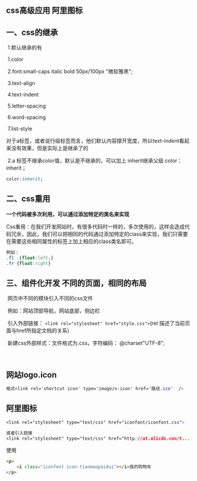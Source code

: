 ## css高级应用 阿里图标

## 一、css的继承

​	1.默认继承的有

​		1.color

​		2.font:small-caps italic bold 50px/100px "微软雅黑";

​		3.text-align	

​		4.text-indent

​		5.letter-spacing

​		6.word-spacing

​		7.list-style

​		对于a标签，或者说行级标签而言，他们默认内容撑开宽度，所以text-indent看起来没有效果，但是实际上是继承了的

​		2.a 标签不继承color值，默认是不继承的，可以加上 inherit继承父级 	color：inherit；

```css
color:inherit;
```



## 二、css重用 

​	**一个代码被多次利用，可以通过添加特定的类名来实现**

​	Css重用：在我们开发网站时，有很多代码时一样的，多次使用的，这样会造成代码冗余，因此，我们可以把相同的代码通过添加特定的class来实现，我们只需要在需要这些相同属性的标签上加上相应的class类名即可。

```css
例如：
.fl  {float:left;}
.fr {float:right}
```

## 三、组件化开发 不同的页面，相同的布局

​	网页中不同的模块引入不同的css文件

​		例如：网站顶部导航，网站底部，侧边栏

​		引入外部链接： `<link rel="stylesheet" href="style.css">`(rel 描述了当前页面与href所指定文档的关系)

​		新建css外部样式：文件格式为.css，字符编码： @charset"UTF-8";

​			

## 网站logo.icon

```css
格式<link rel='shortcut icon' type='image/x-icon' href='路径.ico'  />
```



## 阿里图标

```css
<link rel="stylesheet" type="text/css" href="iconfont/iconfont.css">

或者引入链接
<link rel="stylesheet" type="text/css" href="http://at.alicdn.con/t......">
```

使用

```html
<p>
  	<i class="iconfont icon-tianmaopaidui"></i>我的购物车
</p>
```